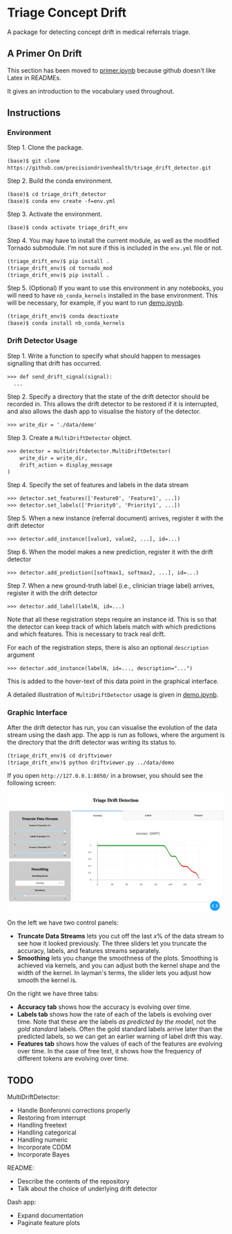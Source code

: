 # Triage Concept Drift

A package for detecting concept drift in medical referrals triage.

## A Primer On Drift

This section has been moved to [primer.ipynb](primer.ipynb) because github doesn't like Latex in READMEs.

It gives an introduction to the vocabulary used throughout.

## Instructions

### Environment

Step 1. Clone the package.
```
(base)$ git clone https://github.com/precisiondrivenhealth/triage_drift_detector.git
```

Step 2. Build the conda environment.
```
(base)$ cd triage_drift_detector
(base)$ conda env create -f=env.yml
```

Step 3. Activate the environment.
```
(base)$ conda activate triage_drift_env
```

Step 4. You may have to install the current module, as well as the modified Tornado submodule. I'm not sure if this is included in the `env.yml` file or not.
```
(triage_drift_env)$ pip install .
(triage_drift_env)$ cd tornado_mod
(triage_drift_env)$ pip install .
```

Step 5. (Optional) If you want to use this environment in any notebooks, you will need to have `nb_conda_kernels` installed in the base environment. This will be necessary, for example, if you want to run [demo.ipynb](demo.ipynb).
```
(triage_drift_env)$ conda deactivate
(base)$ conda install nb_conda_kernels
```

### Drift Detector Usage

Step 1. Write a function to specify what should happen to messages signalling that drift has occurred.
```
>>> def send_drift_signal(signal):
  ...
```

Step 2. Specify a directory that the state of the drift detector should be recorded in.
This allows the drift detector to be restored if it is interrupted, and also allows the dash app to visualise the history of the detector.
```
>>> write_dir = './data/demo'
```

Step 3. Create a `MultiDriftDetector` object.
```
>>> detector = multidriftdetector.MultiDriftDetector(
    write_dir = write_dir,
    drift_action = display_message
)
```

Step 4. Specify the set of features and labels in the data stream
```
>>> detector.set_features(['Feature0', 'Feature1', ...])
>>> detector.set_labels(['Priority0', 'Priority1', ...])
```

Step 5. When a new instance (referral document) arrives, register it with the drift detector
```
>>> detector.add_instance([value1, value2, ...], id=...)
```

Step 6. When the model makes a new prediction, register it with the drift detector
```
>>> detector.add_prediction([softmax1, softmax2, ...], id=...)
```

Step 7. When a new ground-truth label (i.e., clinician triage label) arrives, register it with the drift detector
```
>>> detector.add_label(labelN, id=...)
```

Note that all these registration steps require an instance id.
This is so that the detector can keep track of which labels match with which predictions and which features.
This is necessary to track real drift.

For each of the registration steps, there is also an optional `description` argument
```
>>> detector.add_instance(labelN, id=..., description="...")
```
This is added to the hover-text of this data point in the graphical interface.

A detailed illustration of `MultiDriftDetector` usage is given in [demo.ipynb](demo.ipynb).

### Graphic Interface

After the drift detector has run, you can visualise the evolution of the data stream using the dash app.
The app is run as follows, where the argument is the directory that the drift detector was writing its status to.
```
(triage_drift_env)$ cd driftviewer
(triage_drift_env)$ python driftviewer.py ../data/demo
```
If you open `http://127.0.0.1:8050/` in a browser, you should see the following screen:

![demo](demo.png)

On the left we have two control panels:
 * __Truncate Data Streams__ lets you cut off the last $x$% of the data stream to see how it looked previously. The three sliders let you truncate the accuracy, labels, and features streams separately.
 * __Smoothing__ lets you change the smoothness of the plots. Smoothing is achieved via kernels, and you can adjust both the kernel shape and the width of the kernel. In layman's terms, the slider lets you adjust how smooth the kernel is.

On the right we have three tabs:
 * __Accuracy tab__ shows how the accuracy is evolving over time.
 * __Labels tab__ shows how the rate of each of the labels is evolving over time. Note that these are the labels _as predicted by the model_, not the _gold standard_ labels. Often the gold standard labels arrive later than the predicted labels, so we can get an earlier warning of label drift this way.
 * __Features tab__ shows how the values of each of the features are evolving over time. In the case of free text, it shows how the frequency of different tokens are evolving over time.

## TODO

MultiDriftDetector:
 * Handle Bonferonni corrections properly
 * Restoring from interrupt
 * Handling freetext
 * Handling categorical
 * Handling numeric
 * Incorporate CDDM
 * Incorporate Bayes

README:
 * Describe the contents of the repository
 * Talk about the choice of underlying drift detector

Dash app:
 * Expand documentation
 * Paginate feature plots

<!--

## The Contents of this Repo



### MediTornado

A fork of the Tornado framework with the following additions:
 * An implementation of the CDDM algorithm
 * Data stream generators for medical data based on the MIMIC-III dataset
Note that this is a git [submodule](https://git-scm.com/book/en/v2/Git-Tools-Submodules) with its own repository.

## Conda cheatsheet

This is for my own benefit.

Create an environment with
```conda create --name <envname> python=<version> <optional dependencies>
```
And then remove it with
```
conda remove --name <envname> --all
```
Instal packages with
```
(envname)> conda install <package>
```
or
```
(envname)> pip install <package>
```
See a list of all packages with
```
conda list
```
Update the environment yaml with
```
conda env export > env.yml
```
Restore environment with
```
conda env create -f=env.yml
```
To use a conda environment in jupyter notebooks/labs, first install `nb_conda_kernels` in the base environment
```
(base)$ conda install -c conda-forge nb_conda_kernels
```
Then install `ipykernel` in the target environment
```
$ conda activate cenv
(cenv)$ conda install ipykernel
(cenv)$ conda deactivate
```
-->
